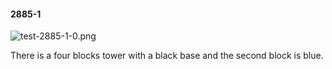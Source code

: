 #### 2885-1
![test-2885-1-0.png](https://github.com/lil-lab/nlvr/raw/master/nlvr/test/images/1/test-2885-1-0.png "test-2885-1-0.png")

There is a four blocks  tower with a black base and the second block is blue.